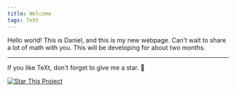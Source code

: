 ```yaml
---
title: Welcome
tags: TeXt
---
```


Hello world! This is Daniel, and this is my new webpage. Can't wait to share a lot of math with you. This will be developing for about two months.

<!--more-->

---

If you like TeXt, don't forget to give me a star. :star2:

[![Star This Project](https://img.shields.io/github/stars/kitian616/jekyll-TeXt-theme.svg?label=Stars&style=social)](https://github.com/kitian616/jekyll-TeXt-theme/)
